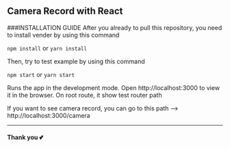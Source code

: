 ## Camera Record with React

###INSTALLATION GUIDE
After you already to pull this repository, you need to install vender by using this command

`npm install` or `yarn install`

Then, try to test example by using this command

`npm start` or `yarn start`

Runs the app in the development mode.
Open http://localhost:3000 to view it in the browser.
On root route, it show test router path

If you want to see camera record, you can go to this path --> http://localhost:3000/camera

<hr>

#### Thank you 💕
